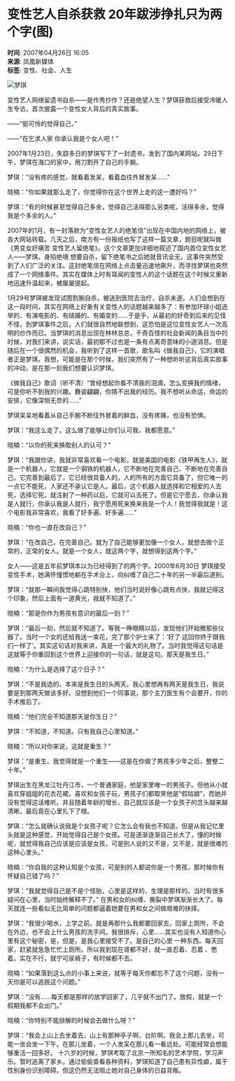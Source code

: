 # 变性艺人自杀获救 20年跋涉挣扎只为两个字(图)

**时间**: 2007年04月26日 16:05  
**来源**: 凤凰新媒体  
**标签**: 变性、社会、人生

![梦琪](http://img.ifeng.com/res/200704/0426_94308.jpg)

变性艺人网络留遗书自杀——是作秀抄作？还是绝望人生？梦琪获救后接受冷暖人生专访，首次披露一个变性女人背后的真实故事。

——“挺可怜的觉得自己，”

——“在乞求人家 你承认我是个女人吧！”

2007年1月23日，失踪多日的梦琪写下了一封遗书，发到了国内某网站。29日下午，梦琪在海口的家中，用刀割开了自己的手腕。

梦琪：“没有疼的感觉，就看着发呆，看着血往外冒发呆……”

晓楠：“你如果就那么走了，你觉得你在这个世界上走的这一遭好吗？”

梦琪：“有的时候甚至觉得自己多余，觉得自己活得那么另类呢，活得多余，觉得我是个多余的人。”

2007年的1月，有一封落款为“变性女艺人的绝笔信”出现在中国内地的网络上，被各大网站转载。几天之后，南方有一份报纸也写了这样一篇文章，题目呢就叫做《男变女好痛苦 变性艺人留绝笔》。这个文章更加详细地叙述了国内首位变性女艺人——梦琪。身陷绝境 想要自杀，留下绝笔书之后她就音讯全无，这事件突然受到了人们广泛的关注。这封绝笔信在网络上点击量迅速地飙升，而寻找梦琪也突然成了一个网络事件。其实在媒体上时有耳闻的变性人的这个话题在这个时候又重新地迅速升温起来，被屡屡提起。

1月29号梦琪被发现试图割腕自杀，被送到医院去治疗，自杀未遂。人们会想到在这一段时间，其实在网络上好象有关变性人的话题越来越多了：有参加环球小姐选举的、有演电影的、有结婚的、有婚变的……于是乎，从最初的好奇到后来的见怪不怪，到梦琪事件之后，人们就很自然地联想到，这恐怕是这位变性女艺人一次高明的炒作而已。当梦琪的消息出现在林林总总，千奇百怪的社会新闻的条目当中的时候，对我们来讲，说实话，最初那不过也是一条有点离奇意味的小道消息。但是随后在一个很偶然的机会，我听到了这样一首歌，歌名叫《做我自己》，它的演唱者正是梦琪。我想，可能是在那个时候，我们突然有了一种想听听这背后真实故事的冲动，是在那一刻我们想要认识梦琪。

《做我自己》歌词（听不清）“曾经想起你看不清我的泪滴，怎么变换我的情绪，可是你听不到我的兴趣。舞姿翩翩，你猜不出我的经历。我不想听从命运，命运的安排，它像深侧无奈的……”

梦琪呆呆地看着从自己手腕不断往外冒着的鲜血，没有疼痛，也没有恐惧。

梦琪：“我这么走了。这么做了能够让你们认可我，我都愿意。”

晓楠：“以你的死来换取别人的认可？”

梦琪：“我跟你讲，我就非常喜欢看一个电影，就是美国的电影《铁甲再生人》，就是一个机器人，它就是一个钢铁的机器人，它不断地在完善自己、不断地在完善自己。它完善到最后了，它已经很具备人的，人的所有的方面它具备了，但它唯一的一点它不能死，人家还不承认它是人。最后，这个机器人就选择和它相爱的人去死，选择它死。就注射了一种药以后，它就可以去死了。但是它宁愿去，你承认我是人就行，你承认我是人就行，我宁愿用死来换来我是一个人！我觉得我就是！这个电影我非常喜欢，我看了好多遍、好多遍……”

晓楠：“你也一直在改自己？”

梦琪：“在改自己，在完善自己。就为了自己能够更加像一个女人，就想去做个正常的，正常的女人。就是一个女人，就这两个字，就想得到这两个字。”

女人——这是五年前梦琪本以为已经得到了的两个字。2000年6月30日 梦琪接受变性手术，她满怀憧憬地躺在手术台上，向纠缠了自己二十年的另一半最后道别。

梦琪：“就那一瞬间我觉得心跳特别快，他们当时说好像心跳有点快，我就记得这个印象，然后上面有一道黄光，我就不知道了。”

晓楠：“那是你作为男孩有意识的最后一刻？”

梦琪：“最后一刻，然后就不知道了。等我一睁眼睛以后，发现他们开始撤那些仪器了。当时一个女的还给我送一束花，完了那个护士来了：‘好了 这回你终于跟我们一样了’。其实这句话对我来讲，真是一个最大的礼物了。当时我觉得这句话是这就等于你重回到这个世界上迎接你的一句话，就是这句。那天是我生日。”

晓楠：“为什么是选择了这个日子？”

梦琪：“不是我选的，本来是我生日的头两天。我心里想再有两天是我生日，我说要是到那两天做该多好。没想到他们一个同事说，那个主刀医生有个会要开，你的手术推后了。

晓楠：“他们完全不知道那天是你生日？”

梦琪：“不知道，不知道。只有我自己心里知道。”

晓楠：“所以对你来说，这就是重生？”

梦琪：“是重生。我觉得就是一个重生——这是在你做了男孩多少年之后，整整二十年。”

梦琪出生在黑龙江牡丹江市，一个普通家庭，他是家里唯一的男孩子。但他从小就喜欢穿姐姐的花衣花裙，喜欢和女孩子玩，男孩子们都取笑他是“假姑娘”，而她并没有觉得这话难听。并且随着年龄的增长，自己就应该是一个女孩子的念头越来越清晰，最后竟在心里扎下了根。

梦琪：“怎么就确认说我是个女孩子呢？它怎么会有我也不知道。但是从我记忆里头就是这种感觉，开始觉得自己是个女孩。可是逐渐逐渐自己长大了，懂的时候呢，就觉得我自己应该是应该是女孩，可是别人说的又不是，又不是，就是很难的这种心里头。”

晓楠：“你自我的这种认知是个女孩，可是别的人都说你是一个男孩，那时候你有怀疑自己错了吗？”

梦琪：“我就觉得自己是不是个怪胎，心里是这样的、生理是那样的。当时有很多疑问在心里，当时始终解释不了。” 在男和女的纠缠、撕裂中梦琪渐渐长大了。每天就连一些看似无比简单的问题都逼着她要在男和女之间做艰难的抉择。

梦琪：“我很少喝水，上学之前。就是再那什么我都要回家去，回家上厕所，不会在外边，也不会上什么男孩的洗手间。我很排斥，心里……其实也没有人知道你心里有这个秘密，是，但是，是我心里接受不了。是自己的心里 一种东西。每天回家，赶紧就急急忙忙上厕所。所以我到现在肾都不好，就一直忍着、忍着 、憋着。实在不行，就宁可尿裤子，有时候都不去。

晓楠：“如果落到这么点的小事上来说，就等于每天你都忘不了这个问题，没有一天你是可以逃脱这个问题。”

梦琪：“没有……每天都是那样的放学回家了，几乎就不出门了。放假，就是一个假期我都不会出门。”

晓楠：“你特别不能排解的时候会去做什么呀？”

梦琪：“我会上山上去坐着去，山上有那种亭子啊，台阶啊。我会上那儿去坐，可能一坐会坐一下午。在那儿坐着，一个人发呆在那儿看一看远处。可能经常会想能够重活一回多好。 十六岁的时候，梦琪考取了北京一所知名的艺术学院，学习声乐。暂时逃离了家乡。通过偷偷查看各种资料，梦琪知道了自己患有异性癖，属于性别身份识别障碍。但这仍然无法阻止她对自己身体的日益背叛。